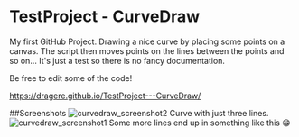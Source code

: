 # TestProject - CurveDraw
My first GitHub Project.
Drawing a nice curve by placing some points on a canvas. The script then moves points on the lines between the points and so on...
It's just a test so there is no fancy documentation.

Be free to edit some of the code!

https://dragere.github.io/TestProject---CurveDraw/

##Screenshots
![curvedraw_screenshot2](https://cloud.githubusercontent.com/assets/26347123/23832089/8c311208-072e-11e7-95d4-a4a156971bf6.PNG)
Curve with just three lines.
![curvedraw_screenshot1](https://cloud.githubusercontent.com/assets/26347123/23832050/bda55c00-072d-11e7-9fa1-166c3ed5058d.PNG)
Some more lines end up in something like this :grin:
